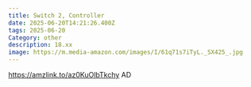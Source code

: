 ```yaml
---
title: Switch 2, Controller
date: 2025-06-20T14:21:26.400Z
tags: 2025-06-20
Category: other
description: 18.xx
image: https://m.media-amazon.com/images/I/61q71s7iTyL._SX425_.jpg
---
```

https://amzlink.to/az0KuOlbTkchy      AD
